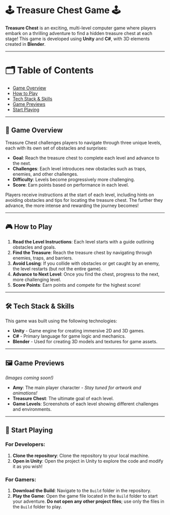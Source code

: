# 🕹️ Treasure Chest Game 🕹️

**Treasure Chest** is an exciting, multi-level computer game where players embark on a thrilling adventure to find a hidden treasure chest at each stage! This game is developed using **Unity** and **C#**, with 3D elements created in **Blender**.

---

# 🗂️ Table of Contents

- [Game Overview](#-🌟-game-overview)
- [How to Play](#-🎮-how-to-play)
- [Tech Stack & Skills](#-🛠️-tech-stack--skills)
- [Game Previews](#-🖼️-game-previews)
- [Start Playing](#-🚀-start-playing)

---

## 🌟 Game Overview

Treasure Chest challenges players to navigate through three unique levels, each with its own set of obstacles and surprises:

- **Goal**: Reach the treasure chest to complete each level and advance to the next.
- **Challenges**: Each level introduces new obstacles such as traps, enemies, and other challenges.
- **Difficulty**: Levels become progressively more challenging.
- **Score**: Earn points based on performance in each level.

Players receive instructions at the start of each level, including hints on avoiding obstacles and tips for locating the treasure chest. The further they advance, the more intense and rewarding the journey becomes!

---

## 🎮 How to Play

1. **Read the Level Instructions**: Each level starts with a guide outlining obstacles and goals.
2. **Find the Treasure**: Reach the treasure chest by navigating through enemies, traps, and barriers.
3. **Avoid Losing**: If you collide with obstacles or get caught by an enemy, the level restarts (but not the entire game).
4. **Advance to Next Level**: Once you find the chest, progress to the next, more challenging level.
5. **Score Points**: Earn points and compete for the highest score!

---

## 🛠️ Tech Stack & Skills

This game was built using the following technologies:

- **Unity** - Game engine for creating immersive 2D and 3D games.
- **C#** - Primary language for game logic and mechanics.
- **Blender** - Used for creating 3D models and textures for game assets.

---

## 🖼️ Game Previews

*(Images coming soon!)*
- **Amy**: The main player character - *Stay tuned for artwork and animations!*
- **Treasure Chest**: The ultimate goal of each level.
- **Game Levels**: Screenshots of each level showing different challenges and environments.

---

## 🚀 Start Playing

### For Developers:
1. **Clone the repository**: Clone the repository to your local machine.
2. **Open in Unity**: Open the project in Unity to explore the code and modify it as you wish!

### For Gamers:
1. **Download the Build**: Navigate to the `Build` folder in the repository.
2. **Play the Game**: Open the game file located in the `Build` folder to start your adventure. **Do not open any other project files**; use only the files in the `Build` folder to play.